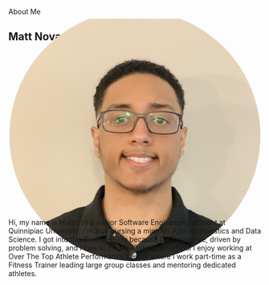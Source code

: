 About Me
<br />
## Matt Nova
<br />
<div style="display: flex; justify-content: center; align-items: center; height: 300px;">
<div style="width: 500px; height: 500px; border-radius: 50%; overflow: hidden;">
![Matt]<img src = "./assets/images/MattsHeadShot.jpg" width="100%">
  </div>
 </div>



Hi, my name is Matt! I'm a Junior Software Engineering student at Quinnipiac University, I'm also pursing a minor in Applied Statistics and Data Science. I got into this field of study because I'm innovative, driven by problem solving, and I love to create. Outside of school I enjoy working at Over The Top Athlete Performance Center where I work part-time as a Fitness Trainer leading large group classes and mentoring dedicated athletes.
